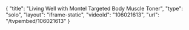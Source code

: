 {
    "title": "Living Well with Montel Targeted Body Muscle Toner",
    "type": "solo",
    "layout": "iframe-static",
    "videoId": "106021613",
    "url": "\/tvpembed\/106021613"
}